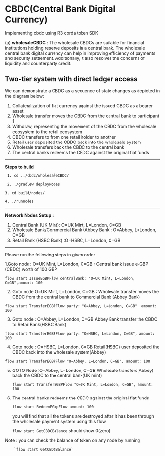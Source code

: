 # CBDC(Central Bank Digital Currency)
Implementing cbdc using R3 corda token SDK

(a) **wholesaleCBDC** :
    The wholesale CBDCs are suitable for financial institutions holding reserve deposits in a central bank. 
    The wholesale central bank digital currency can help in improving efficiency of payments and security settlement. 
    Additionally, it also resolves the concerns of liquidity and counterparty credit.

**Two-tier system with direct ledger access**
--------------------------------------------
We can demonstrate a CBDC as a sequence of state changes as depicted in the diagram below:
1. Collateralization of fiat currency against the issued CBDC as a bearer asset
2. Wholesale transfer moves the CBDC from the central bank to participant 1
3. Withdraw, representing the movement of the CBDC from the wholesale ecosystem to the retail
   ecosystem
4. CBDC transfers to from one retail holder to another
5. Retail user deposited the CBDC back into the wholesale system
6. Wholesale transfers back the CBDC to the central bank
7. The central banks redeems the CBDC against the original fiat funds

----------------------------------------------------------------------------------------
**Steps to build** 

` 1. cd ../cbdc/wholesaleCBDC/`

` 2. ./gradlew deployNodes`

 `3. cd build/nodes/`

 `4. ./runnodes`

------------------------------------------------------------------------------------------
**Network Nodes Setup :**
1. Central Bank (UK Mint): O=UK Mint, L=London, C=GB
2. Wholesale Bank/Commercial Bank (Abbey Bank): O=Abbey, L=London, C=GB
3. Retail Bank (HSBC Bank) :O=HSBC, L=London, C=GB

----------------------------------------------------------------------------------------
Please run the following steps in given order.

 1.Goto node : O=UK Mint, L=London, C=GB : 
  Central bank issue e-GBP (CBDC)  worth of 100 GBP
  
  `flow start IssueEGBPFlow centralBank: "O=UK Mint, L=London, C=GB",amount: 100`

2. Goto node O=UK Mint, L=London, C=GB :
    Wholesale transfer moves the CBDC from the central bank to Commercial Bank (Abbey Bank)

`flow start TransferEGBPFlow party: "O=Abbey, L=London, C=GB", amount: 100`

 3. Goto node : O=Abbey, L=London, C=GB
  Abbey Bank transfer the CBDC to Retail Bank(HSBC Bank)
  
  `flow start TransferEGBPFlow party: "O=HSBC, L=London, C=GB", amount: 100`

 4. Goto node : O=HSBC, L=London, C=GB
  Retail(HSBC) user deposited the CBDC back into the wholesale system(Abbey)
  
`flow start TransferEGBPFlow "O=Abbey, L=London, C=GB", amount: 100`

 5. GOTO Node :O=Abbey, L=London, C=GB 
    Wholesale transfers(Abbey) back the CBDC to the central bank(UK mint)
    
    `flow start TransferEGBPFlow "O=UK Mint, L=London, C=GB", amount: 100`
    
 6. The central banks redeems the CBDC against the original fiat funds
 
    `flow start RedeemEGbpFlow amount: 100`
    
    you will find that all the tokens are destroyed after it has been through the wholesale payment
    system using this flow
    
    `flow start GetCBDCBalance` should show 0(zero)
    
    
 Note : you can check the balance of token on any node by running 
 
        `flow start GetCBDCBalance`

    




